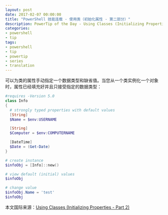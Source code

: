 ```yaml
---
layout: post
date: 2017-02-07 00:00:00
title: "PowerShell 技能连载 - 使用类（初始化属性 - 第二部分）"
description: PowerTip of the Day - Using Classes (Initializing Properties - Part 2)
categories:
- powershell
- tip
tags:
- powershell
- tip
- powertip
- series
- translation
---
```

可以为类的属性手动指定一个数据类型和缺省值。当您从一个类实例化一个对象时，属性已经填充好并且只接受指定的数据类型：

```powershell
#requires -Version 5.0
class Info
{
  # strongly typed properties with default values
  [String]
  $Name = $env:USERNAME

  [String]
  $Computer = $env:COMPUTERNAME

  [DateTime]
  $Date = (Get-Date)
}

# create instance
$infoObj = [Info]::new()

# view default (initial) values
$infoObj

# change value
$infoObj.Name = 'test'
$infoObj
```

<!--more-->
本文国际来源：[Using Classes (Initializing Properties - Part 2)](http://community.idera.com/powershell/powertips/b/tips/posts/using-classes-initializing-properties-part-2)
